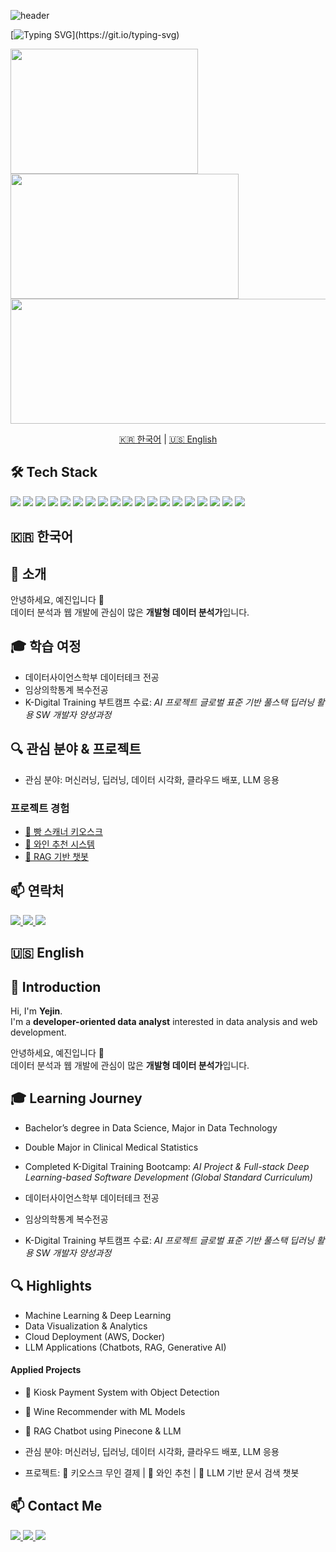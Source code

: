 ![header](https://capsule-render.vercel.app/api?type=waving&color=gradient&customColorList=12&height=200&section=header&text=Yejinlee99's%20Github&fontSize=50&animation=twinkling&fontAlign=68&fontAlignY=36)

[![Typing SVG](https://readme-typing-svg.demolab.com?font=Comic+Relief&weight=700&size=29&pause=1000&width=435&lines=Welcome!++Yejin's+Github!)](https://git.io/typing-svg)


<div align="left">
  <a href="https://github.com/yejinlee99/github-readme-stats">
    <img src="https://github-readme-stats.vercel.app/api/top-langs/?username=yejinlee99&layout=compact&hide_border=true" style="height:200px; width:300px;" />
  </a>
  <a href="https://github.com/yejinlee99/github-readme-stats">
    <img src="https://github-readme-stats.vercel.app/api?username=yejinlee99&show_icons=true&count_private=true&hide_border=true&title_color=f7f5f5&text_color=f7f5f5&icon_color=ffffff&bg_color=30,00c6ff,0072ff" style="height:200px; width:365px;" />
  </a>
</div>

<a href="https://www.gitanimals.org/en_US?utm_medium=image&utm_source=yejinlee99&utm_content=farm">
  <img src="https://render.gitanimals.org/farms/yejinlee99" style="height:200px; width:1500px;" />
</a>




<p align="center">
  <a href="#-한국어">🇰🇷 한국어</a> | 
  <a href="#-english">🇺🇸 English</a>
</p>



## 🛠 Tech Stack

<p>
  <!-- 연한 블루 계열 -->
  <img src="https://img.shields.io/badge/aws-bde0fe?style=for-the-badge&logo=amazonaws&logoColor=black" />
  <img src="https://img.shields.io/badge/css3-a2d2ff?style=for-the-badge&logo=css3&logoColor=black" />
  <img src="https://img.shields.io/badge/django-90e0ef?style=for-the-badge&logo=django&logoColor=black" />
  <img src="https://img.shields.io/badge/docker-ade8f4?style=for-the-badge&logo=docker&logoColor=black" />
  <img src="https://img.shields.io/badge/git-caf0f8?style=for-the-badge&logo=git&logoColor=black" />
  <img src="https://img.shields.io/badge/github-d9f0ff?style=for-the-badge&logo=github&logoColor=black" />

  <!-- 중간 블루 계열 -->
  <img src="https://img.shields.io/badge/github%20actions-48cae4?style=for-the-badge&logo=githubactions&logoColor=white" />
  <img src="https://img.shields.io/badge/huggingface-00b4d8?style=for-the-badge&logo=huggingface&logoColor=white" />
  <img src="https://img.shields.io/badge/html5-0096c7?style=for-the-badge&logo=html5&logoColor=white" />
  <img src="https://img.shields.io/badge/javascript-0077b6?style=for-the-badge&logo=javascript&logoColor=white" />
  <img src="https://img.shields.io/badge/langchain-023e8a?style=for-the-badge&logoColor=white" />
  <img src="https://img.shields.io/badge/mysql-03045e?style=for-the-badge&logo=mysql&logoColor=white" />

  <!-- 진한 블루 계열 -->
  <img src="https://img.shields.io/badge/notion-14213d?style=for-the-badge&logo=notion&logoColor=white" />
  <img src="https://img.shields.io/badge/numpy-1b263b?style=for-the-badge&logo=numpy&logoColor=white" />
  <img src="https://img.shields.io/badge/openai-0d1b2a?style=for-the-badge&logo=openai&logoColor=white" />
  <img src="https://img.shields.io/badge/pandas-001d3d?style=for-the-badge&logo=pandas&logoColor=white" />
  <img src="https://img.shields.io/badge/pinecone-000814?style=for-the-badge&logoColor=white" />
  <img src="https://img.shields.io/badge/python-000000?style=for-the-badge&logo=python&logoColor=white" />
  <img src="https://img.shields.io/badge/scikit--learn-000000?style=for-the-badge&logo=scikit-learn&logoColor=white" />
</p>









<!-- 한국어 섹션 -->
## 🇰🇷 한국어
## 🧸 **소개**
안녕하세요, 예진입니다 👋  
데이터 분석과 웹 개발에 관심이 많은 **개발형 데이터 분석가**입니다.

## 🎓 **학습 여정**
- 데이터사이언스학부 데이터테크 전공  
- 임상의학통계 복수전공  
- K-Digital Training 부트캠프 수료: *AI 프로젝트 글로벌 표준 기반 풀스택 딥러닝 활용 SW 개발자 양성과정*  

## 🔍 **관심 분야 & 프로젝트**
- 관심 분야: 머신러닝, 딥러닝, 데이터 시각화, 클라우드 배포, LLM 응용  

### **프로젝트 경험**  
- [🍞 빵 스캐너 키오스크](https://github.com/yejinlee99/DA36-final-BreadScanso-repo)  
- [🍷 와인 추천 시스템](https://github.com/yejinlee99/DA36_mini2_Dionysus)  
- [🤖 RAG 기반 챗봇](https://github.com/yejinlee99/DA36-mini4-SaemSungBot)


## 📫 **연락처**
<p>
  <a href="mailto:leeyejin991215@gmail.com">
    <img src="https://img.shields.io/badge/Email-90e0ef?style=for-the-badge&logo=gmail&logoColor=white" />
  </a>
  <a href="https://www.youtube.com/@jin_ye.l">
    <img src="https://img.shields.io/badge/YouTube-0077b6?style=for-the-badge&logo=youtube&logoColor=white" />
  </a>
  <a href="https://github.com/yejinlee99">
    <img src="https://img.shields.io/badge/GitHub-03045e?style=for-the-badge&logo=github&logoColor=white" />
  </a>
</p>




<!-- 영어 섹션 -->
## 🇺🇸 English

## 🧸 **Introduction**

Hi, I'm **Yejin**. <br> I'm a **developer-oriented data analyst** interested in data analysis and web development. 

안녕하세요, 예진입니다 👋  
데이터 분석과 웹 개발에 관심이 많은 **개발형 데이터 분석가**입니다.

## 🎓 **Learning Journey**
- Bachelor’s degree in Data Science, Major in Data Technology  
- Double Major in Clinical Medical Statistics  
- Completed K-Digital Training Bootcamp: *AI Project & Full-stack Deep Learning-based Software Development (Global Standard Curriculum)*  

- 데이터사이언스학부 데이터테크 전공
- 임상의학통계 복수전공 
- K-Digital Training 부트캠프 수료: *AI 프로젝트 글로벌 표준 기반 풀스택 딥러닝 활용 SW 개발자 양성과정*  

## 🔍 **Highlights**
- Machine Learning & Deep Learning  
- Data Visualization & Analytics  
- Cloud Deployment (AWS, Docker)  
- LLM Applications (Chatbots, RAG, Generative AI)  

#### **Applied Projects**  
- 🍞 Kiosk Payment System with Object Detection  
- 🍷 Wine Recommender with ML Models  
- 🤖 RAG Chatbot using Pinecone & LLM  

- 관심 분야: 머신러닝, 딥러닝, 데이터 시각화, 클라우드 배포, LLM 응용  
- 프로젝트: 🍞 키오스크 무인 결제 | 🍷 와인 추천 | 🤖 LLM 기반 문서 검색 챗봇

## 📫 **Contact Me**
<p>
  <a href="mailto:leeyejin991215@gmail.com">
    <img src="https://img.shields.io/badge/Email-90e0ef?style=for-the-badge&logo=gmail&logoColor=white" />
  </a>
  <a href="https://www.youtube.com/@jin_ye.l">
    <img src="https://img.shields.io/badge/YouTube-0077b6?style=for-the-badge&logo=youtube&logoColor=white" />
  </a>
  <a href="https://github.com/yejinlee99">
    <img src="https://img.shields.io/badge/GitHub-03045e?style=for-the-badge&logo=github&logoColor=white" />
  </a>
</p>


